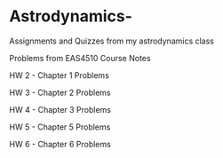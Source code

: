 # Astrodynamics-
Assignments and Quizzes from my astrodynamics class

Problems from EAS4510 Course Notes

HW 2 - Chapter 1 Problems

HW 3 - Chapter 2 Problems

HW 4 - Chapter 3 Problems

HW 5 - Chapter 5 Problems

HW 6 - Chapter 6 Problems
